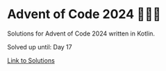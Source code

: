 # Advent of Code 2024 🎄🌟🎅
Solutions for Advent of Code 2024 written in Kotlin.

Solved up until: Day 17

[Link to Solutions](https://github.com/patrick-elmquist/Advent-of-Code-2024/tree/main/src/main/kotlin)
